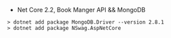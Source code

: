 * Net Core 2.2, Book Manger API && MongoDB

```
> dotnet add package MongoDB.Driver --version 2.8.1
> dotnet add package NSwag.AspNetCore
```
